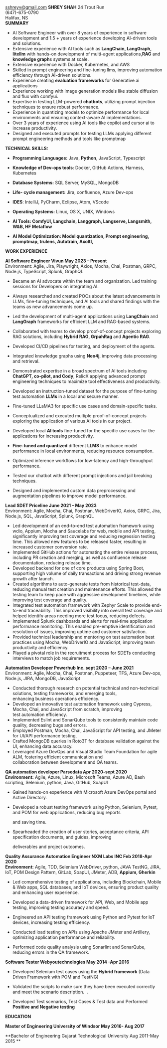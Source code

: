 sshreyv@gmail.com                                                  **SHREY SHAH**                                  24 Trout Run  
(647)-675-0790  
												                        Halifax, NS  
**SUMMARY**                                             

* AI Software Engineer with over 8 years of experience in software development and 1.5 \+ years of experience developing AI-driven tools and solutions.   
* Extensive experience with AI tools such as **LangChain, LangGraph, litellm** with hands-on development of multi-agent applications,**RAG** and **knowledge graph**s systems at scale.  
* Extensive experience with Docker, Kubernetes, and AWS  
* Skilled in prompt engineering and fine-tuning llms, improving automation efficiency through AI-driven solutions.  
* Experience creating **evaluation frameworks** for Generative ai applications  
* Experience working with image generation models like stable diffusion and flux with comfyui.  
* Expertise in testing LLM-powered **chatbots**, utilizing prompt injection techniques to ensure robust performance.  
* Experience in quantizing models to optimize performance for local environments and ensuring context-aware AI implementations.  
* Over 3 years of experience using AI tools like copilot and cursor ai to increase productivity.  
* Designed and executed prompts for testing LLMs applying different prompt engineering methods and tools like promptmap

**TECHNICAL SKILLS:** 

* **Programming Languages:** Java, **Python**, JavaScript, Typescript

* **Knowledge of Dev-ops tools**: Docker, GitHub Actions, Harness, Kubernetes  
* **Database Systems:** SQL Server, MySQL, MongoDB 

* **Life- cycle management:** Jira, confluence, Azure Dev-ops

* **IDES**: IntelliJ, PyCharm, Eclipse, Atom, VScode

* **Operating Systems:** Linux, OS X, UNIX, Windows 

* **AI Tools: ComfyUI,  Langchain, Langgraph, Langserve, Langsmith, W\&B, HF Metaflow**

* **AI Model Optimization: Model quantization, Prompt engineering, promptmap, trulens, Autotrain, Axoltl,**


**WORK EXPERIENCE**

**AI Software Engineer		                                     Vivun				                        May 2023 – Present**  
Environment: Agile, Jira, Playwright, Axios, Mocha, Chai, Postman, GRPC, Node.js, TypeScript, Splunk, GraphQL

* Became an AI advocate within the team and organization. Led training sessions for Developers on integrating AI.  
* Always researched and created POCs about the latest advancements in LLMs, fine-tuning techniques, and AI tools and shared findings with the teams as new advancements come up.  
* Led the development of multi-agent applications using **LangChain** and **LangGraph** frameworks for efficient LLM and RAG-based systems.  
* Collaborated with teams to develop proof-of-concept projects exploring RAG solutions, including **Hybrid RAG, GrpahRag** and **Agentic RAG**.  
* Developed CI/CD pipelines for testing, and deployment of the agents.   
* Integrated knowledge graphs using **Neo4j**, improving data processing and retrieval.  
* Demonstrated expertise in a broad spectrum of AI tools including **ChatGPT, co-pilot, and Cody**, RelicX applying advanced prompt engineering techniques to maximize tool effectiveness and productivity.  
* Developed an  instruction-tuned dataset for the purpose of fine-tuning  test automation **LLMs**  in a local and secure manner.  
* Fine-tuned LLaMA3 for specific use cases and domain-specific tasks.  
* Conceptualized and executed multiple proof-of-concept projects exploring the application of various AI tools in our project.  
* Developed local **AI tools** fine-tuned for the specific use cases for the applications for increasing productivity.  
* **Fine-tuned and quantized** different **LLMS** to enhance model performance in local environments, reducing resource consumption.

* Optimized inference workflows for low-latency and high-throughput performance.

* Tested our chatbot with different prompt injections and jail breaking techniques.

* Designed and implemented custom data preprocessing and augmentation pipelines to improve model performance.


  


  


  
**Lead SDET		                                                   Priceline				              	     June 2021 – May 2023**  
Environment: Agile, Mocha, Chai, Postman, WebDriverIO, Axios, GRPC, Jira, Node.js, SQL, JavaScript, Splunk, GraphQL

* Led development of an end-to-end test automation framework using wdio, Appium, Mocha and Saucelabs for web, mobile and API testing, significantly improving test coverage and reducing regression testing time. This allowed new features to be released faster, resulting in increased customer conversion rate.  
* Implemented GitHub actions for automating the entire release process, including PR creation and merging, as well as confluence release documentation, reducing release time.  
* Developed backend for one of  core products using Spring Boot, supporting high volume of daily transactions and driving strong revenue growth after launch.  
* Created algorithms to auto-generate tests from historical test-data, reducing manual test creation and maintenance efforts. This allowed the testing team to keep pace with aggressive development timelines, while improving test coverage and quality.  
* Integrated test automation framework with Zephyr Scale to provide end-to-end traceability. This improved visibility into overall test coverage and helped identify areas needing more test focus, reducing defects.  
* Implemented Splunk dashboards and alerts for real-time application performance monitoring. This enabled pre-emptive identification and resolution of issues, improving uptime and customer satisfaction.  
* Provided technical leadership and mentoring on test automation best practices using Mocha, WebDriverIO and JavaScript, improving team productivity and efficiency.  
* Played a pivotal role in the recruitment process for SDETs conducting interviews to match job requirements.  
  


**Automation Developer				Powerhub Inc.				                    sept 2020 – June 2021**  
Environment: Agile, Mocha, Chai, Postman, Puppeteer, TFS, Azure Dev-ops, Node.js, JIRA, MongoDB, JavaScript

* Conducted thorough research on potential technical and non-technical solutions, testing frameworks, and emerging tools,  
  enhancing business operations efficiency.  
* Developed an innovative test automation framework using Cypress, Mocha, Chai, and JavaScript from scratch, improving  
  test automation efficiency.  
* Implemented Eslint and SonarQube tools to consistently maintain code quality, decreasing bugs and errors.  
* Employed Postman, Mocha, Chai, JavaScript for API testing, and JMeter for UI/API performance testing,   
* Crafted MongoDB queries in Roto3T for database validation against the UI, enhancing data accuracy.  
* Leveraged Azure DevOps and Visual Studio Team Foundation for agile ALM, fostering efficient communication and  
  collaboration between development and QA teams.


**QA automation developer		                   Parsedata 			                                      Apr 2020-sept 2020**  
**Environment:** Agile, Azure, Linux, Microsoft Teams, Azure AD, Bash scripting, Selenium, python, Java, GitHub, SoapUI

* Gained hands-on experience with Microsoft Azure DevOps portal and Active Directory.

* Developed a robust testing framework using Python, Selenium, Pytest, and POM for web applications, reducing bug reports

  and saving time.

* Spearheaded the creation of user stories, acceptance criteria, API specification documents, and guides, improving

  deliverables and project outcomes.

**Quality Assurance Automation Engineer		    NXM Labs INC 	                	                        Feb 2018-Apr 2020**  
**Environment:** Agile, TDD, Selenium WebDriver, python, JAVA TestNG, JIRA, IoT, POM Design Pattern, GitLab, SoapUI, JMeter, ADB, **Appium, Gherkin**

* Led comprehensive testing of applications, including Blockchain, Mobile & Web apps, SQL databases, and IoT devices, ensuring product quality and enhancing user experience.

* Developed a data-driven framework for API, Web, and Mobile app testing, improving testing accuracy and speed.

* Engineered an API testing framework using Python and Pytest for IoT devices, increasing testing efficiency.

* Conducted load testing on APIs using Apache JMeter and Artillery, optimizing application performance and reliability.

* Performed code quality analysis using Sonarlint and SonarQube, reducing errors in the QA framework.


**Software Tester	        		         Webyoutechnologies                                                          May 2014 \-Apr 2016** 

* Developed Selenium test cases using the **Hybrid framework** (Data Driven Framework with POM and TestNG)

* Validated the scripts to make sure they have been executed correctly and meet the scenario description.  . 

* Developed Test scenarios, Test Cases & Test data and Performed **Positive and Negative testing**


**EDUCATION** 

**Master of Engineering                                University of Windsor                                                  May 2016- Aug 2017**                                 

**Bachelor of Engineering                     Gujarat Technological University                                        Aug 2011-May 2015 **  